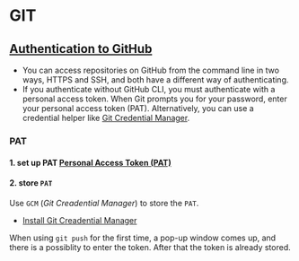 # GIT

## [Authentication to GitHub](https://docs.github.com/en/authentication/keeping-your-account-and-data-secure/about-authentication-to-github)

- You can access repositories on GitHub from the command line in two ways, HTTPS and SSH, and both have a different way of authenticating. 
- If you authenticate without GitHub CLI, you must authenticate with a personal access token. When Git prompts you for your password, enter your personal access token (PAT). Alternatively, you can use a credential helper like [Git Credential Manager](https://github.com/GitCredentialManager/git-credential-manager/blob/main/README.md).

### PAT

#### 1. set up PAT [Personal Access Token (PAT)](https://docs.github.com/en/authentication/keeping-your-account-and-data-secure/creating-a-personal-access-token)

#### 2. store `PAT`
Use `GCM` (*Git Creadential Manager*) to store the `PAT`.
- [Install Git Creadential Manager](https://github.com/GitCredentialManager/git-credential-manager#linux-install-instructions)

When using `git push` for the first time, a pop-up window comes up, and there is a possiblity to enter the token. After that the token is already stored.
